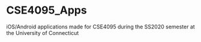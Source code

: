 # CSE4095_Apps
iOS/Android applications made for CSE4095 during the SS2020 semester at the University of Connecticut
